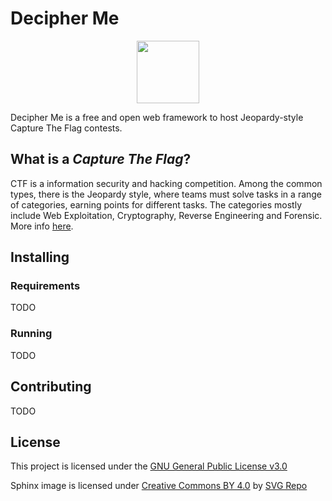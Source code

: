 # Decipher Me

<p align="center">
    <img src=https://www.svgrepo.com/show/58398/sphinx.svg height=100px>
</p>

Decipher Me is a free and open web framework to host Jeopardy-style Capture The
Flag contests.

## What is a _Capture The Flag_?

CTF is a information security and hacking competition. Among the common types,
there is the Jeopardy style, where teams must solve tasks in a
range of categories, earning points for different tasks. The categories
mostly include Web Exploitation, Cryptography, Reverse Engineering and
Forensic. More info [here](https://ctftime.org/ctf-wtf/).

## Installing

### Requirements

TODO

### Running

TODO

## Contributing

TODO

## License

This project is licensed under the 
[GNU General Public License v3.0](https://gitlab.com/enigmaster/decipher-me/blob/master/LICENSE)

Sphinx image is licensed under 
[Creative Commons BY 4.0](https://creativecommons.org/licenses/by/4.0/) by
[SVG Repo](https://www.svgrepo.com)
